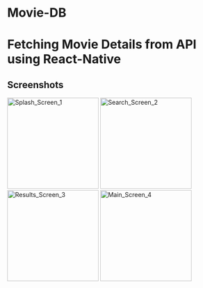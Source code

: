 # Movie-DB
# Fetching Movie Details from API using React-Native

## Screenshots

<img
		width="210"
		alt="Splash_Screen_1"
		src="https://user-images.githubusercontent.com/57555870/83033134-59a67680-a054-11ea-8a75-50a5f1635b3e.png">
<img
		width="210"
		alt="Search_Screen_2"
		src="https://user-images.githubusercontent.com/57555870/83033185-6b881980-a054-11ea-9933-99d50244a46b.png">
<img
		width="210"
		alt="Results_Screen_3"
		src="https://user-images.githubusercontent.com/57555870/83033198-6e830a00-a054-11ea-9a0c-b3221d4ff7a6.png">
<img
		width="210"
		alt="Main_Screen_4"
		src="https://user-images.githubusercontent.com/57555870/83033211-70e56400-a054-11ea-983d-dd3de2aabee6.png">
